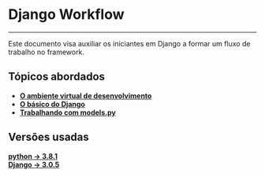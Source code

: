 # Django Workflow

---

Este documento visa auxiliar os iniciantes em Django a formar um fluxo de trabalho no framework.   

## Tópicos abordados

- **[O ambiente virtual de desenvolvimento](virtual_env.md)**
- **[O básico do Django](basic.md)**
- **[Trabalhando com models.py](models.md)**


## Versões usadas

**[python -> 3.8.1](https://docs.python.org/pt-br/3/)**  
**[Django -> 3.0.5](https://www.djangoproject.com/)**  
